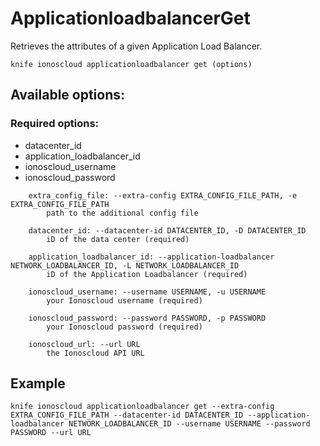 # ApplicationloadbalancerGet

Retrieves the attributes of a given Application Load Balancer.

```text
knife ionoscloud applicationloadbalancer get (options)
```

## Available options:

### Required options:

* datacenter\_id
* application\_loadbalancer\_id
* ionoscloud\_username
* ionoscloud\_password

```text
    extra_config_file: --extra-config EXTRA_CONFIG_FILE_PATH, -e EXTRA_CONFIG_FILE_PATH
        path to the additional config file

    datacenter_id: --datacenter-id DATACENTER_ID, -D DATACENTER_ID
        iD of the data center (required)

    application_loadbalancer_id: --application-loadbalancer NETWORK_LOADBALANCER_ID, -L NETWORK_LOADBALANCER_ID
        iD of the Application Loadbalancer (required)

    ionoscloud_username: --username USERNAME, -u USERNAME
        your Ionoscloud username (required)

    ionoscloud_password: --password PASSWORD, -p PASSWORD
        your Ionoscloud password (required)

    ionoscloud_url: --url URL
        the Ionoscloud API URL

```
## Example

```text
knife ionoscloud applicationloadbalancer get --extra-config EXTRA_CONFIG_FILE_PATH --datacenter-id DATACENTER_ID --application-loadbalancer NETWORK_LOADBALANCER_ID --username USERNAME --password PASSWORD --url URL
```
